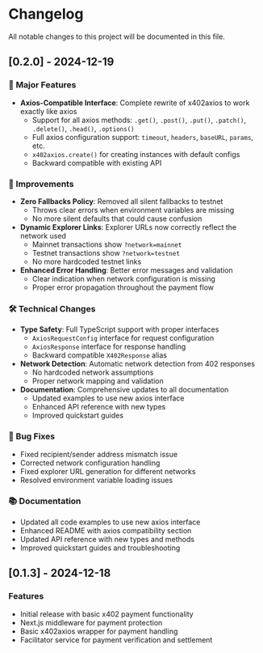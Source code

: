 # Changelog

All notable changes to this project will be documented in this file.

## [0.2.0] - 2024-12-19

### 🚀 Major Features
- **Axios-Compatible Interface**: Complete rewrite of x402axios to work exactly like axios
  - Support for all axios methods: `.get()`, `.post()`, `.put()`, `.patch()`, `.delete()`, `.head()`, `.options()`
  - Full axios configuration support: `timeout`, `headers`, `baseURL`, `params`, etc.
  - `x402axios.create()` for creating instances with default configs
  - Backward compatible with existing API

### 🔧 Improvements
- **Zero Fallbacks Policy**: Removed all silent fallbacks to testnet
  - Throws clear errors when environment variables are missing
  - No more silent defaults that could cause confusion
- **Dynamic Explorer Links**: Explorer URLs now correctly reflect the network used
  - Mainnet transactions show `?network=mainnet`
  - Testnet transactions show `?network=testnet`
  - No more hardcoded testnet links
- **Enhanced Error Handling**: Better error messages and validation
  - Clear indication when network configuration is missing
  - Proper error propagation throughout the payment flow

### 🛠️ Technical Changes
- **Type Safety**: Full TypeScript support with proper interfaces
  - `AxiosRequestConfig` interface for request configuration
  - `AxiosResponse` interface for response handling
  - Backward compatible `X402Response` alias
- **Network Detection**: Automatic network detection from 402 responses
  - No hardcoded network assumptions
  - Proper network mapping and validation
- **Documentation**: Comprehensive updates to all documentation
  - Updated examples to use new axios interface
  - Enhanced API reference with new types
  - Improved quickstart guides

### 🐛 Bug Fixes
- Fixed recipient/sender address mismatch issue
- Corrected network configuration handling
- Fixed explorer URL generation for different networks
- Resolved environment variable loading issues

### 📚 Documentation
- Updated all code examples to use new axios interface
- Enhanced README with axios compatibility section
- Updated API reference with new types and methods
- Improved quickstart guides and troubleshooting

## [0.1.3] - 2024-12-18

### Features
- Initial release with basic x402 payment functionality
- Next.js middleware for payment protection
- Basic x402axios wrapper for payment handling
- Facilitator service for payment verification and settlement
